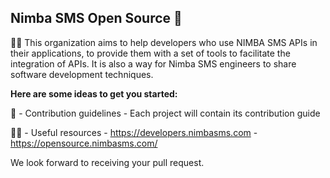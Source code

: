 ## Nimba SMS Open Source 👋

🙋‍♀️ This organization aims to help developers who use NIMBA SMS APIs in their applications, to provide them with a set of tools to facilitate the integration of APIs. It is also a way for Nimba SMS engineers to share software development techniques.



**Here are some ideas to get you started:**


🧙 -  Contribution guidelines - Each project will contain its contribution guide

👩‍💻 - Useful resources - https://developers.nimbasms.com - https://opensource.nimbasms.com/

We look forward to receiving your pull request.
